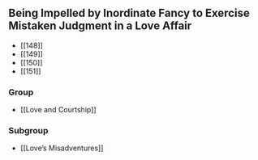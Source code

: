 ## Being Impelled by Inordinate Fancy to Exercise Mistaken Judgment in a Love Affair

- [[148]]
- [[149]]
- [[150]]
- [[151]]

### Group
- [[Love and Courtship]]

### Subgroup
- [[Love’s Misadventures]]


